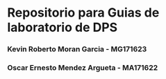 # Repositorio para Guias de laboratorio de DPS
### Kevin Roberto Moran Garcia - MG171623
### Oscar Ernesto Mendez Argueta - MA171622
